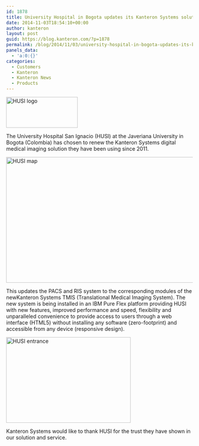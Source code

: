 ```yaml
---
id: 1878
title: University Hospital in Bogota updates its Kanteron Systems solution to IBM Pure Flex System
date: 2014-11-03T18:54:10+00:00
author: kanteron
layout: post
guid: https://blog.kanteron.com/?p=1878
permalink: /blog/2014/11/03/university-hospital-in-bogota-updates-its-kanteron-systems-solution-to-ibm-pure-flex-system/
panels_data:
  - 'a:0:{}'
categories:
  - Customers
  - Kanteron
  - Kanteron News
  - Products
---
```

<img class="aligncenter" src="https://www.husi.org.co/documents/10180/11150/LogoHUSI.png/26631f33-7d6a-4dc9-a5e8-956cde7842f3?t=1369857109838" alt="HUSI logo" width="193" height="83" />

The University Hospital San Ignacio (HUSI) at the Javeriana University in Bogota (Colombia) has chosen to renew the Kanteron Systems digital medical imaging solution they have been using since 2011.

<img class="aligncenter" src="https://www.javeriana.edu.co/puj/english/images/campus-web.jpg" alt="HUSI map" width="704" height="339" />

This updates the PACS and RIS system to the corresponding modules of the newKanteron Systems TMIS (Translational Medical Imaging System). The new system is being installed in an IBM Pure Flex platform providing HUSI with new features, improved performance and speed, flexibility and unparalleled convenience to provide access to users through a web interface (HTML5) without installing any software (zero-footprint) and accessible from any device (responsive design).

<img class="aligncenter" src="https://www.jesuitas.org.co/images/fotos/377.jpg" alt="HUSI entrance" width="336" height="231" />

Kanteron Systems would like to thank HUSI for the trust they have shown in our solution and service.